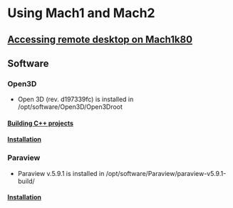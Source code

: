 # Using Mach1 and Mach2
## [Accessing remote desktop on Mach1k80](Remote_Desktop_Access/VNC.md)
## Software
### Open3D
- Open 3D (rev. d197339fc) is installed in /opt/software/Open3D/Open3Droot  
#### [Building C++ projects](Open3D/compiling_example.md)
#### [Installation](Open3D/compiling_Open3D.md)
### Paraview
- Paraview v.5.9.1 is installed in /opt/software/Paraview/paraview-v5.9.1-build/
#### [Installation](Paraview/compiling_paraview.md)